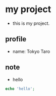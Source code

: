 # my project
- this is my project.

## profile
- name: Tokyo Taro

## note
- hello

```php
echo 'hello';
```
